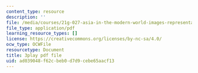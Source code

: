 ```yaml
---
content_type: resource
description: ''
file: /media/courses/21g-027-asia-in-the-modern-world-images-representations-fall-2016/ad039048f62cbeb0d7d9cebe65aacf13_1801230.pdf
file_type: application/pdf
learning_resource_types: []
license: https://creativecommons.org/licenses/by-nc-sa/4.0/
ocw_type: OCWFile
resourcetype: Document
title: 3play pdf file
uid: ad039048-f62c-beb0-d7d9-cebe65aacf13
---
```


